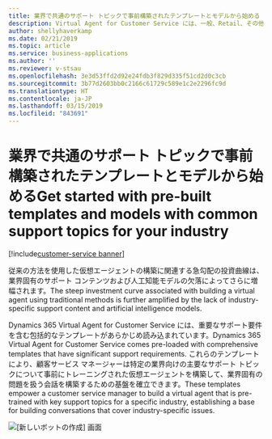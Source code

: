 ```yaml
---
title: 業界で共通のサポート トピックで事前構築されたテンプレートとモデルから始める
description: Virtual Agent for Customer Service には、一般、Retail、その他のサポート ニーズの高い多くの業界に関連する包括的なテンプレートがあらかじめ読み込まれています。
author: shellyhaverkamp
ms.date: 02/21/2019
ms.topic: article
ms.service: business-applications
ms.author: ''
ms.reviewer: v-stsau
ms.openlocfilehash: 3e3d53ffd2d92e24fdb3f829d335f51cd2d0c3cb
ms.sourcegitcommit: 3b77d2603bb0c2166c61729c589e1c2e2296fc9d
ms.translationtype: HT
ms.contentlocale: ja-JP
ms.lasthandoff: 03/15/2019
ms.locfileid: "843691"
---
```

<!--from editor: Please provide caption info for screenshot.-->

# <a name="get-started-with-pre-built-templates-and-models-with-common-support-topics-for-your-industry"></a><span data-ttu-id="f95c0-103">業界で共通のサポート トピックで事前構築されたテンプレートとモデルから始める</span><span class="sxs-lookup"><span data-stu-id="f95c0-103">Get started with pre-built templates and models with common support topics for your industry</span></span>
[!include[customer-service banner](../../../includes/dynamics365-ai-customer-service.md)]


<span data-ttu-id="f95c0-104">従来の方法を使用した仮想エージェントの構築に関連する急勾配の投資曲線は、業界固有のサポート コンテンツおよび人工知能モデルの欠落によってさらに増幅されます。</span><span class="sxs-lookup"><span data-stu-id="f95c0-104">The steep investment curve associated with building a virtual agent using traditional methods is further amplified by the lack of industry-specific support content and artificial intelligence models.</span></span>

<span data-ttu-id="f95c0-105">Dynamics 365 Virtual Agent for Customer Service には、重要なサポート要件を含む包括的なテンプレートがあらかじめ読み込まれています。</span><span class="sxs-lookup"><span data-stu-id="f95c0-105">Dynamics 365 Virtual Agent for Customer Service comes pre-loaded with comprehensive templates that have significant support requirements.</span></span> <span data-ttu-id="f95c0-106">これらのテンプレートにより、顧客サービス マネージャーは特定の業界向けの主要なサポート トピックについて事前にトレーニングされた仮想エージェントを構築して、業界固有の問題を扱う会話を構築するための基盤を確立できます。</span><span class="sxs-lookup"><span data-stu-id="f95c0-106">These templates empower a customer service manager to build a virtual agent that is pre-trained with key support topics for a specific industry, establishing a base for building conversations that cover industry-specific issues.</span></span>

![[新しいボットの作成] 画面](../media/customer-service-virtual-agent-5.png)
